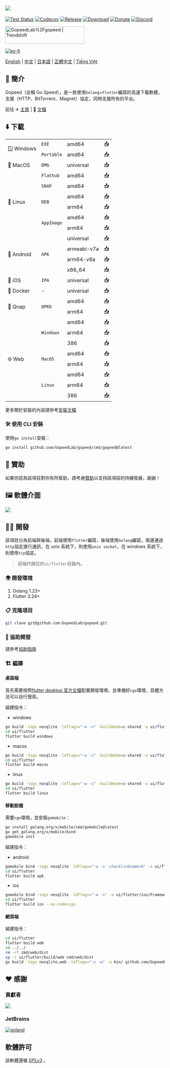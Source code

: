 # [![](_docs/img/banner.png)](https://gopeed.com)

[![Test Status](https://github.com/GopeedLab/gopeed/workflows/test/badge.svg)](https://github.com/GopeedLab/gopeed/actions?query=workflow%3Atest)
[![Codecov](https://codecov.io/gh/GopeedLab/gopeed/branch/main/graph/badge.svg)](https://codecov.io/gh/GopeedLab/gopeed)
[![Release](https://img.shields.io/github/release/GopeedLab/gopeed.svg)](https://github.com/GopeedLab/gopeed/releases)
[![Download](https://img.shields.io/github/downloads/GopeedLab/gopeed/total.svg)](https://github.com/GopeedLab/gopeed/releases)
[![Donate](https://img.shields.io/badge/%24-donate-ff69b4.svg)](https://docs.gopeed.com/donate.html)
[![Discord](https://img.shields.io/discord/1037992631881449472?label=Discord&logo=discord&style=social)](https://discord.gg/ZUJqJrwCGB)

<a href="https://trendshift.io/repositories/7953" target="_blank"><img src="https://trendshift.io/api/badge/repositories/7953" alt="GopeedLab%2Fgopeed | Trendshift" style="width: 250px; height: 55px;" width="250" height="55"/></a>

[![ko-fi](https://ko-fi.com/img/githubbutton_sm.svg)](https://ko-fi.com/R6R6IJGN6)

[English](/README.md) | [中文](/README_zh-CN.md) | [日本語](/README_ja-JP.md) | [正體中文](/README_zh-TW.md) | [Tiếng Việt](/README_vi-VN.md)

## 🚀 簡介

Gopeed（全稱 Go Speed），是一款使用`Golang`+`Flutter`編寫的高速下載軟體，支援（HTTP、BitTorrent、Magnet）協定，同時支援所有的平台。

前往 ✈ [主頁](https://gopeed.com/zh-CN) | 📖 [文檔](https://docs.gopeed.com/zh/)

## ⬇️ 下載

<table>
  <tbody>
    <tr>
      <td rowspan="2">🪟 Windows</td>
      <td><code>EXE</code></td>
      <td>amd64</td>
      <td><a href="https://gopeed.com/api/download?tpl=Gopeed-$version-windows-amd64.zip">📥</a></td>
    </tr>
    <tr>
      <td><code>Portable</code></td>
      <td>amd64</td>
      <td><a href="https://gopeed.com/api/download?tpl=Gopeed-$version-windows-amd64-portable.zip">📥</a></td>
    </tr>
    <tr>
      <td>🍎 MacOS</td>
      <td><code>DMG</code></td>
      <td>universal</td>
      <td><a href="https://gopeed.com/api/download?tpl=Gopeed-$version-macos.dmg">📥</a></td>
    </tr>
    <tr>
      <td rowspan="6">🐧 Linux</td>
      <td><code>Flathub</code></td>
      <td>amd64</td>
      <td><a href="https://flathub.org/apps/com.gopeed.Gopeed">📥</a></td>
    </tr>
    <tr>
      <td><code>SNAP</code></td>
      <td>amd64</td>
      <td><a href="https://snapcraft.io/gopeed">📥</a></td>
    </tr>
    <tr>
      <td rowspan="2"><code>DEB</code></td>
      <td>amd64</td>
      <td><a href="https://gopeed.com/api/download?tpl=Gopeed-$version-linux-amd64.deb">📥</a></td>
    </tr>
    <tr>
      <td>arm64</td>
      <td><a href="https://gopeed.com/api/download?tpl=Gopeed-$version-linux-arm64.deb">📥</a></td>
    </tr>
    <tr>
      <td rowspan="2"><code>AppImage</code></td>
      <td>amd64</td>
      <td><a href="https://gopeed.com/api/download?tpl=Gopeed-$version-linux-amd64.AppImage">📥</a></td>
    </tr>
    <tr>
      <td>arm64</td>
      <td><a href="https://gopeed.com/api/download?tpl=Gopeed-$version-linux-arm64.AppImage">📥</a></td>
    </tr>
    <tr>
      <td rowspan="4">🤖 Android</td>
      <td rowspan="4"><code>APK</code></td>
      <td>universal</td>
      <td><a href="https://gopeed.com/api/download?tpl=Gopeed-$version-android.apk">📥</a></td>
    </tr>
     <tr>
      <td>armeabi-v7a</td>
      <td><a href="https://gopeed.com/api/download?tpl=Gopeed-$version-android-armeabi-v7a.apk">📥</a></td>
    </tr>
     <tr>
      <td>arm64-v8a</td>
      <td><a href="https://gopeed.com/api/download?tpl=Gopeed-$version-android-arm64-v8a.apk">📥</a></td>
    </tr>
    <tr>
      <td>x86_64</td>
      <td><a href="https://gopeed.com/api/download?tpl=Gopeed-$version-android-x86_64.apk">📥</a></td>
    </tr>
    <tr>
      <td>📱 iOS</td>
      <td><code>IPA</code></td>
      <td>universal</td>
      <td><a href="https://gopeed.com/api/download?tpl=Gopeed-$version-ios.ipa">📥</a></td>
    </tr>
    <tr>
      <td>🐳 Docker</td>
      <td>-</td>
      <td>universal</td>
      <td><a href="https://hub.docker.com/r/liwei2633/gopeed">📥</a></td>
    </tr>
    <tr>
      <td rowspan="2">💾 Qnap</td>
      <td rowspan="2"><code>QPKG</code></td>
      <td>amd64</td>
      <td><a href="https://gopeed.com/api/download?tpl=gopeed-$version-qnap-amd64.qpkg">📥</a></td>
    </tr>
    <tr>
      <td>arm64</td>
      <td><a href="https://gopeed.com/api/download?tpl=gopeed-$version-qnap-arm64.qpkg">📥</a></td>
    </tr>
    <tr>
      <td rowspan="8">🌐 Web</td>
      <td rowspan="3"><code>Windows</code></td>
      <td>amd64</td>
      <td><a href="https://gopeed.com/api/download?tpl=gopeed-web-$version-windows-amd64.zip">📥</a></td>
    </tr>
    <tr>
      <td>arm64</td>
      <td><a href="https://gopeed.com/api/download?tpl=gopeed-web-$version-windows-arm64.zip">📥</a></td>
    </tr>
    <tr>
      <td>386</td>
      <td><a href="https://gopeed.com/api/download?tpl=gopeed-web-$version-windows-386.zip">📥</a></td>
    </tr>
    <tr>
      <td rowspan="2"><code>MacOS</code></td>
      <td>amd64</td>
      <td><a href="https://gopeed.com/api/download?tpl=gopeed-web-$version-macos-amd64.zip">📥</a></td>
    </tr>
    <tr>
      <td>arm64</td>
      <td><a href="https://gopeed.com/api/download?tpl=gopeed-web-$version-macos-arm64.zip">📥</a></td>
    </tr>
    <tr>
      <td rowspan="3"><code>Linux</code></td>
      <td>amd64</td>
      <td><a href="https://gopeed.com/api/download?tpl=gopeed-web-$version-linux-amd64.zip">📥</a></td>
    </tr>
    <tr>
      <td>arm64</td>
      <td><a href="https://gopeed.com/api/download?tpl=gopeed-web-$version-linux-arm64.zip">📥</a></td>
    </tr>
    <tr>
      <td>386</td>
      <td><a href="https://gopeed.com/api/download?tpl=gopeed-web-$version-linux-386.zip">📥</a></td>
    </tr>
  </tbody>
</table>

更多關於安裝的內容請參考[安裝文檔](https://docs.gopeed.com/zh/install.html)

### 🛠️ 使用 CLI 安裝

使用`go install`安裝：

```bash
go install github.com/GopeedLab/gopeed/cmd/gopeed@latest
```

## 💝 贊助

如果你認為該項目對你有所幫助，請考慮[贊助](https://docs.gopeed.com/zh/donate)以支持該項目的持續發展，謝謝！

## 🖼️ 軟體介面

![](_docs/img/ui-demo.png)

## 👨‍💻 開發

該項目分為前端與後端，前端使用`flutter`編寫，後端使用`Golang`編寫，兩邊通過`http`協定進行通訊，在 unix 系統下，則使用`unix socket`，在 windows 系統下，則使用`tcp`協定。

> 前端代碼位於`ui/flutter`目錄內。

### 🌍 開發環境

1. Golang 1.23+
2. Flutter 3.24+

### 📋 克隆項目

```bash
git clone git@github.com:GopeedLab/gopeed.git
```

### 🤝 協助開發

請參考[協助指南](CONTRIBUTING_zh-TW.md)

### 🏗️ 編譯

#### 桌面端

首先需要按照[flutter desktop 官方文檔](https://docs.flutter.dev/development/platform-integration/desktop)配置開發環境，並準備好`cgo`環境，具體方法可以自行搜索。

組建指令：

- windows

```bash
go build -tags nosqlite -ldflags="-w -s" -buildmode=c-shared -o ui/flutter/windows/libgopeed.dll github.com/GopeedLab/gopeed/bind/desktop
cd ui/flutter
flutter build windows
```

- macos

```bash
go build -tags nosqlite -ldflags="-w -s" -buildmode=c-shared -o ui/flutter/macos/Frameworks/libgopeed.dylib github.com/GopeedLab/gopeed/bind/desktop
cd ui/flutter
flutter build macos
```

- linux

```bash
go build -tags nosqlite -ldflags="-w -s" -buildmode=c-shared -o ui/flutter/linux/bundle/lib/libgopeed.so github.com/GopeedLab/gopeed/bind/desktop
cd ui/flutter
flutter build linux
```

#### 移動設備

需要`cgo`環境，並安裝`gomobile`：

```bash
go install golang.org/x/mobile/cmd/gomobile@latest
go get golang.org/x/mobile/bind
gomobile init
```

組建指令：

- android

```bash
gomobile bind -tags nosqlite -ldflags="-w -s -checklinkname=0" -o ui/flutter/android/app/libs/libgopeed.aar -target=android -androidapi 21 -javapkg="com.gopeed" github.com/GopeedLab/gopeed/bind/mobile
cd ui/flutter
flutter build apk
```

- ios

```bash
gomobile bind -tags nosqlite -ldflags="-w -s" -o ui/flutter/ios/Frameworks/Libgopeed.xcframework -target=ios github.com/GopeedLab/gopeed/bind/mobile
cd ui/flutter
flutter build ios --no-codesign
```

#### 網頁端

組建指令：

```bash
cd ui/flutter
flutter build web
cd ../../
rm -rf cmd/web/dist
cp -r ui/flutter/build/web cmd/web/dist
go build -tags nosqlite,web -ldflags="-s -w" -o bin/ github.com/GopeedLab/gopeed/cmd/web
```

## ❤️ 感謝

### 貢獻者

<a href="https://github.com/GopeedLab/gopeed/graphs/contributors">
  <img src="https://contrib.rocks/image?repo=GopeedLab/gopeed" />
</a>

### JetBrains

[![goland](_docs/img/goland.svg)](https://www.jetbrains.com/?from=gopeed)

## 軟體許可

該軟體遵循 [GPLv3](LICENSE) 。
